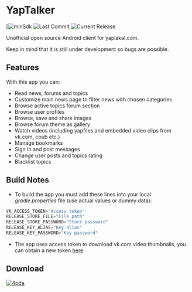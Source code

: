 YapTalker
=========
[![minSdk](https://img.shields.io/badge/minSdk-21-green.svg)
![Last Commit](https://img.shields.io/github/last-commit/djkovrik/yaptalker/master.svg)
![Current Release](https://img.shields.io/github/release/djkovrik/yaptalker/all.svg)

Unofficial open source Android client for yaplakal.com.

Keep in mind that it is still under development so bugs are possible.

Features
--------
With this app you can:
* Read news, forums and topics
* Customize main news page to filter news with chosen categories
* Browse active topics forum section
* Browse user profiles
* Browse, save and share images
* Browse forum theme as gallery
* Watch videos (including yapfiles and embedded video clips from vk.com, coub etc.)
* Manage bookmarks
* Sign In and post messages
* Change user posts and topics rating
* Blacklist topics

Build Notes
-----------
* To build the app you must add these lines into your local *gradle.properties* file (use actual values or dummy data):
```groovy
VK_ACCESS_TOKEN="Access token"
RELEASE_STORE_FILE="File path"
RELEASE_STORE_PASSWORD="Store password"
RELEASE_KEY_ALIAS="Key alias"
RELEASE_KEY_PASSWORD="Key password"
```
* The app uses access token to download vk.com video thumbnails, you can obtain a new token [here](https://vk.com/dev/access_token)


Download
--------
[![4pda](https://github.com/djkovrik/YapTalker/blob/master/graphics/4pda.png)](http://4pda.ru/forum/index.php?showtopic=881650)
